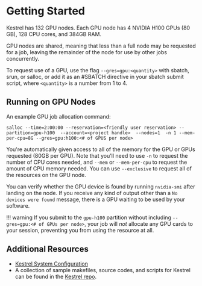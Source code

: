 # Getting Started

Kestrel has 132 GPU nodes. Each GPU node has 4 NVIDIA H100 GPUs (80 GB), 128 CPU cores, and 384GB RAM. 

GPU nodes are shared, meaning that less than a full node may be requested for a job, leaving the remainder of the node for use by other jobs concurrently.

To request use of a GPU, use the flag `--gres=gpu:<quantity>` with sbatch, srun, or salloc, or add it as an #SBATCH directive in your sbatch submit script, where `<quantity>` is a number from 1 to 4.

## Running on GPU Nodes

An example GPU job allocation command: 

```
salloc --time=2:00:00 --reservation=<friendly user reservation> --partition=gpu-h100  --account=<project handle>  --nodes=1  -n 1 --mem-per-cpu=8G --gres=gpu:h100:<# of GPUS per node>
```

You're automatically given access to all of the memory for the GPU or GPUs requested (80GB per GPU). Note that you'll need to use `-n` to request the number of CPU cores needed, and `--mem` or `--mem-per-cpu` to request the amount of CPU memory needed. You can use `--exclusive` to request all of the resources on the GPU node.  

You can verify whether the GPU device is found by running `nvidia-smi` after landing on the node. If you receive any kind of output other than a `No devices were found` message, there is a GPU waiting to be used by your software.

!!! warning
    If you submit to the `gpu-h100` partition without including `--gres=gpu:<# of GPUs per node>`, your job will *not* allocate any GPU cards to your session, preventing you from using the resource at all.


## Additional Resources

* [Kestrel System Configuration](https://www.nrel.gov/hpc/kestrel-system-configuration.html)
* A collection of sample makefiles, source codes, and scripts for Kestrel can be found in the [Kestrel repo](https://github.com/NREL/HPC/tree/master/kestrel). 

